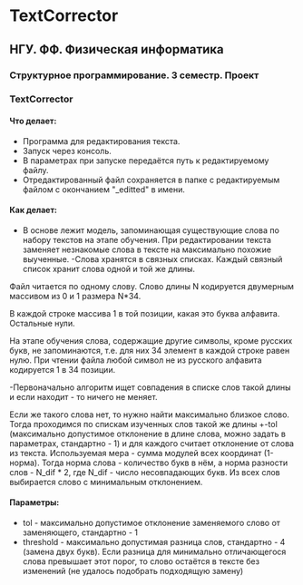 # TextCorrector
## НГУ. ФФ. Физическая информатика
### Структурное программирование. 3 семестр. Проект
### TextCorrector
#### Что делает:
- Программа для редактирования текста.
- Запуск через консоль.
- В параметрах при запуске передаётся путь к редактируемому файлу.
- Отредактированный файл сохраняется в папке с редактируемым файлом с окончанием "_editted" в имени.
#### Как делает:
- В основе лежит модель, запоминающая существующие слова по набору текстов на этапе обучения.
При редактировании текста заменяет незнакомые слова в тексте на максимально похожие выученные.
-Слова хранятся в связных списках. Каждый связный список хранит слова одной и той же длины.

Файл читается по одному слову. Слово длины N кодируется двумерным массивом из 0 и 1 размера N*34.

В каждой строке массива 1 в той позиции, какая это буква алфавита. Остальные нули.

На этапе обучения слова, содержащие другие символы, кроме русских букв, не запоминаются, т.е. для них 34 элемент в каждой строке равен нулю.
При чтении файла любой символ не из русского алфавита кодируется 1 в 34 позиции.

-Первоначально алгоритм ищет совпадения в списке слов такой длины и если находит - то ничего не меняет.

Если же такого слова нет, то нужно найти максимально близкое слово. Тогда проходимся по спискам изученных слов такой же длины +-tol (максимально допустимое отклонение в длине слова, можно задать в параметрах, стандартно - 1) и для каждого считает отклонение от слова из текста. Используемая мера - сумма модулей всех координат (1-норма). Тогда норма слова - количество букв в нём, а норма разности слов - N_dif * 2, где N_dif - число несовпадающих букв. Из всех слов выбирается слово с минимальным отклонением. 

#### Параметры:
- tol - максимально допустимое отклонение заменяемого слово от заменяющего, стандартно - 1
- threshold - максимально допустимая разница слов, стандартно - 4 (замена двух букв). Если разница для минимально отличающегося слова превышает этот порог, то слово остаётся в тексте без изменений (не удалось подобрать подходящую замену)
